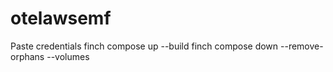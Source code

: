 # otelawsemf
Paste credentials
finch compose up --build
finch compose down --remove-orphans --volumes
